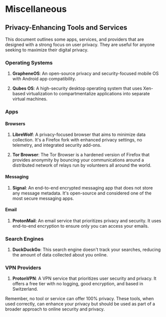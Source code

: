 # Miscellaneous

## Privacy-Enhancing Tools and Services

This document outlines some apps, services, and providers that are designed with a strong focus on user privacy. They are useful for anyone seeking to maximize their digital privacy.

### Operating Systems

1. **GrapheneOS**: An open-source privacy and security-focused mobile OS with Android app compatibility.

2. **Qubes OS**: A high-security desktop operating system that uses Xen-based virtualization to compartmentalize applications into separate virtual machines.

### Apps

#### Browsers

1. **LibreWolf**: A privacy-focused browser that aims to minimize data collection. It's a Firefox fork with enhanced privacy settings, no telemetry, and integrated security add-ons.

2. **Tor Browser**: The Tor Browser is a hardened version of Firefox that provides anonymity by bouncing your communications around a distributed network of relays run by volunteers all around the world.

#### Messaging

1. **Signal**: An end-to-end encrypted messaging app that does not store any message metadata. It's open-source and considered one of the most secure messaging apps.

#### Email

1. **ProtonMail**: An email service that prioritizes privacy and security. It uses end-to-end encryption to ensure only you can access your emails.

### Search Engines

1. **DuckDuckGo**: This search engine doesn't track your searches, reducing the amount of data collected about you online.

### VPN Providers

1. **ProtonVPN**: A VPN service that prioritizes user security and privacy. It offers a free tier with no logging, good encryption, and based in Switzerland.

Remember, no tool or service can offer 100% privacy. These tools, when used correctly, can enhance your privacy but should be used as part of a broader approach to online security and privacy.
